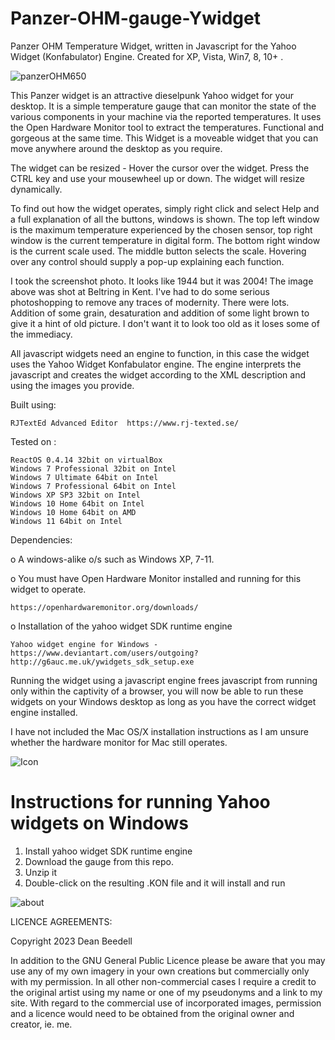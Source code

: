 # Panzer-OHM-gauge-Ywidget

Panzer OHM Temperature Widget, written in Javascript for the Yahoo 
Widget (Konfabulator) Engine. Created for XP, Vista, Win7, 8, 10+ .

![panzerOHM650](https://github.com/yereverluvinunclebert/Panzer-OHM-gauge-Ywidget/assets/2788342/8d616791-69d1-4d8d-8a88-c0e7cd3bdb7a)

This Panzer widget is an attractive dieselpunk Yahoo widget for your desktop. 
It is a simple temperature gauge that can monitor the state of the various 
components in your machine via the reported temperatures. It uses the Open 
Hardware Monitor tool to extract the temperatures. Functional and gorgeous at 
the same time. This Widget is a moveable widget that you can move anywhere 
around the desktop as you require.

The widget can be resized - Hover the cursor over the widget. Press the CTRL key 
and use your mousewheel up or down. The widget will resize dynamically.

To find out how the widget operates, simply right click and select Help and a 
full explanation of all the buttons, windows is shown. The top left window is 
the maximum temperature experienced by the chosen sensor, top right window is 
the current temperature in digital form. The bottom right window is the current 
scale used. The middle button selects the scale. Hovering over any control 
should supply a pop-up explaining each function.

I took the screenshot photo. It looks like 1944 but it was 2004! The image above 
was shot at Beltring in Kent. I've had to do some serious photoshopping to 
remove any traces of modernity. There were lots. Addition of some grain, 
desaturation and addition of some light brown to give it a hint of old picture. 
I don't want it to look too old as it loses some of the immediacy.

All javascript widgets need an engine to function, in this case the widget uses 
the Yahoo Widget Konfabulator engine. The engine interprets the javascript and 
creates the widget according to the XML description and using the images you 
provide. 

Built using: 

	RJTextEd Advanced Editor  https://www.rj-texted.se/

Tested on :

	ReactOS 0.4.14 32bit on virtualBox    
	Windows 7 Professional 32bit on Intel    
	Windows 7 Ultimate 64bit on Intel    
	Windows 7 Professional 64bit on Intel    
	Windows XP SP3 32bit on Intel    
	Windows 10 Home 64bit on Intel    
	Windows 10 Home 64bit on AMD    
	Windows 11 64bit on Intel  
	
Dependencies:

o A windows-alike o/s such as Windows XP, 7-11.    	

o You must have Open Hardware Monitor installed and running for this widget to 
operate. 
   
	https://openhardwaremonitor.org/downloads/  
   
o Installation of the yahoo widget SDK runtime engine  

	Yahoo widget engine for Windows - https://www.deviantart.com/users/outgoing?http://g6auc.me.uk/ywidgets_sdk_setup.exe  

Running the widget using a javascript engine frees javascript from running only 
within the captivity of a browser, you will now be able to run these widgets on 
your Windows desktop as long as you have the correct widget engine installed.

I have not included the Mac OS/X installation instructions as I am unsure 
whether the hardware monitor for Mac still operates.

![Icon](https://github.com/yereverluvinunclebert/Panzer-OHM-gauge-Ywidget/assets/2788342/aa518bbe-76bd-4d8d-a044-4f2def10f9b4)

 
Instructions for running Yahoo widgets on Windows
=================================================

1. Install yahoo widget SDK runtime engine
2. Download the gauge from this repo.
3. Unzip it
4. Double-click on the resulting .KON file and it will install and run

![about](https://github.com/yereverluvinunclebert/Panzer-OHM-gauge-Ywidget/assets/2788342/0c3b92f5-5d41-473b-b3da-72b2f129d28b)

LICENCE AGREEMENTS:

Copyright 2023 Dean Beedell

In addition to the GNU General Public Licence please be aware that you may use
any of my own imagery in your own creations but commercially only with my
permission. In all other non-commercial cases I require a credit to the
original artist using my name or one of my pseudonyms and a link to my site.
With regard to the commercial use of incorporated images, permission and a
licence would need to be obtained from the original owner and creator, ie. me.
